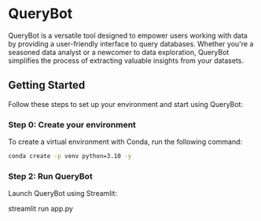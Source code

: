 # QueryBot

QueryBot is a versatile tool designed to empower users working with data by providing a user-friendly interface to query databases. Whether you're a seasoned data analyst or a newcomer to data exploration, QueryBot simplifies the process of extracting valuable insights from your datasets.

## Getting Started

Follow these steps to set up your environment and start using QueryBot:

### Step 0: Create your environment

To create a virtual environment with Conda, run the following command:

```bash
conda create -p venv python=3.10 -y
```

### Step 2: Run QueryBot
Launch QueryBot using Streamlit:

streamlit run app.py

